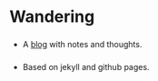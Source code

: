 # Wandering

###
- A [blog][] with notes and thoughts.

###
- Based on jekyll and github pages.

[blog]: http://blog.ibaturu.xyz/
